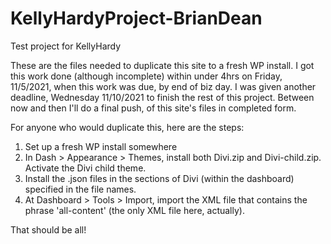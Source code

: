 # KellyHardyProject-BrianDean
Test project for KellyHardy

These are the files needed to duplicate this site to a fresh WP install. I got this work done (although incomplete) within under 4hrs on Friday, 11/5/2021, when this work was due, by end of biz day. I was given another deadline, Wednesday 11/10/2021 to finish the rest of this project. Between now and then I'll do a final push, of this site's files in completed form.

For anyone who would duplicate this, here are the steps:

1) Set up a fresh WP install somewhere
2) In Dash > Appearance > Themes, install both Divi.zip and Divi-child.zip. Activate the Divi child theme.
3) Install the .json files in the sections of Divi (within the dashboard) specified in the file names.
4) At Dashboard > Tools > Import, import the XML file that contains the phrase 'all-content' (the only XML file here, actually).

That should be all!
